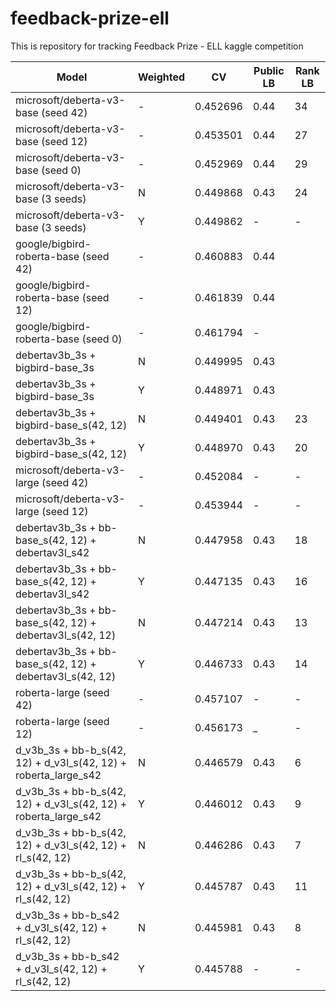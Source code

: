 # feedback-prize-ell
This is repository for tracking Feedback Prize - ELL kaggle competition
<!-- &#9745; for check --> 
<!-- &#9744; for uncheck -->
| Model                                                           | Weighted | CV       | Public LB | Rank LB |
| --------------------------------------------------------------- | -------- | -------- | --------- | ------- |
| microsoft/deberta-v3-base (seed 42)                             | -        | 0.452696 | 0.44      | 34      |
| microsoft/deberta-v3-base (seed 12)                             | -        | 0.453501 | 0.44      | 27      |
| microsoft/deberta-v3-base (seed 0)                              | -        | 0.452969 | 0.44      | 29      |
| microsoft/deberta-v3-base (3 seeds)                             | N        | 0.449868 | 0.43      | 24      |
| microsoft/deberta-v3-base (3 seeds)                             | Y        | 0.449862 | -         | -       |
| google/bigbird-roberta-base (seed 42)                           | -        | 0.460883 | 0.44      |         |
| google/bigbird-roberta-base (seed 12)                           | -        | 0.461839 | 0.44      |         |
| google/bigbird-roberta-base (seed 0)                            | -        | 0.461794 | -         |         |
| debertav3b_3s + bigbird-base_3s                                 | N        | 0.449995 | 0.43      |         |
| debertav3b_3s + bigbird-base_3s                                 | Y        | 0.448971 | 0.43      |         |
| debertav3b_3s + bigbird-base_s(42, 12)                          | N        | 0.449401 | 0.43      | 23      |
| debertav3b_3s + bigbird-base_s(42, 12)                          | Y        | 0.448970 | 0.43      | 20      |
| microsoft/deberta-v3-large (seed 42)                            | -        | 0.452084 | -         | -       |
| microsoft/deberta-v3-large (seed 12)                            | -        | 0.453944 | -         | -       |
| debertav3b_3s + bb-base_s(42, 12) + debertav3l_s42              | N        | 0.447958 | 0.43      | 18      |
| debertav3b_3s + bb-base_s(42, 12) + debertav3l_s42              | Y        | 0.447135 | 0.43      | 16      |
| debertav3b_3s + bb-base_s(42, 12) + debertav3l_s(42, 12)        | N        | 0.447214 | 0.43      | 13      |
| debertav3b_3s + bb-base_s(42, 12) + debertav3l_s(42, 12)        | Y        | 0.446733 | 0.43      | 14      |
| roberta-large (seed 42)                                         | -        | 0.457107 | -         | -       |
| roberta-large (seed 12)                                         | -        | 0.456173 | _         | -       |
| d_v3b_3s + bb-b_s(42, 12) + d_v3l_s(42, 12) + roberta_large_s42 | N        | 0.446579 | 0.43      | 6       |
| d_v3b_3s + bb-b_s(42, 12) + d_v3l_s(42, 12) + roberta_large_s42 | Y        | 0.446012 | 0.43      | 9       |
| d_v3b_3s + bb-b_s(42, 12) + d_v3l_s(42, 12) + rl_s(42, 12)      | N        | 0.446286 | 0.43      | 7       |
| d_v3b_3s + bb-b_s(42, 12) + d_v3l_s(42, 12) + rl_s(42, 12)      | Y        | 0.445787 | 0.43      | 11      |
| d_v3b_3s + bb-b_s42 + d_v3l_s(42, 12) + rl_s(42, 12)            | N        | 0.445981 | 0.43      | 8       |
| d_v3b_3s + bb-b_s42 + d_v3l_s(42, 12) + rl_s(42, 12)            | Y        | 0.445788 | -         | -       |